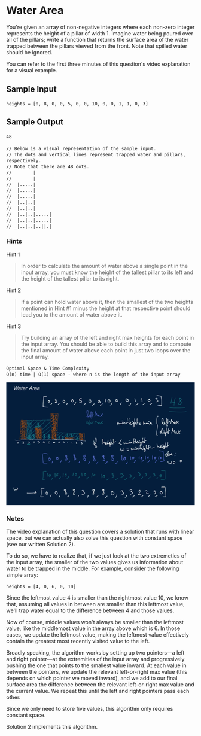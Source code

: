 # Water Area

You're given an array of non-negative integers where each non-zero integer represents the height of a pillar of width 1. Imagine water being poured over all of the pillars; write a function that returns the surface area of the water trapped between the pillars viewed from the front. Note that spilled water should be ignored.

You can refer to the first three minutes of this question's video explanation for a visual example.

## Sample Input

```
heights = [0, 8, 0, 0, 5, 0, 0, 10, 0, 0, 1, 1, 0, 3]
```

## Sample Output

``` 
48

// Below is a visual representation of the sample input.
// The dots and vertical lines represent trapped water and pillars, respectively.
// Note that there are 48 dots.
//        |
//        |
//  |.....|
//  |.....|
//  |.....|
//  |..|..|
//  |..|..|
//  |..|..|.....|
//  |..|..|.....|
// _|..|..|..||.|
```

### Hints

Hint 1
> In order to calculate the amount of water above a single point in the input array, you must know the height of the tallest pillar to its left and the height of the tallest pillar to its right.

Hint 2
> If a point can hold water above it, then the smallest of the two heights mentioned in Hint #1 minus the height at that respective point should lead you to the amount of water above it.

Hint 3
> Try building an array of the left and right max heights for each point in the input array. You should be able to build this array and to compute the final amount of water above each point in just two loops over the input array.

```
Optimal Space & Time Complexity
O(n) time | O(1) space - where n is the length of the input array
```

![solution](answer.png)

### Notes
The video explanation of this question covers a solution that runs with linear space, but we can actually also solve this question with constant space (see our written Solution 2).

To do so, we have to realize that, if we just look at the two extremeties of the input array, the smaller of the two values gives us information about water to be trapped in the middle. For example, consider the following simple array:

```
heights = [4, 0, 6, 0, 10]
```

Since the leftmost value 4 is smaller than the rightmost value 10, we know that, assuming all values in between are smaller than this leftmost value, we'll trap water equal to the difference between 4 and those values.

Now of course, middle values won't always be smaller than the leftmost value, like the middlemost value in the array above which is 6. In those cases, we update the leftmost value, making the leftmost value effectively contain the greatest most recently visited value to the left.

Broadly speaking, the algorithm works by setting up two pointers—a left and right pointer—at the extremities of the input array and progressively pushing the one that points to the smallest value inward. At each value in between the pointers, we update the relevant left-or-right max value (this depends on which pointer we moved inward), and we add to our final surface area the difference between the relevant left-or-right max value and the current value. We repeat this until the left and right pointers pass each other.

Since we only need to store five values, this algorithm only requires constant space.

Solution 2 implements this algorithm.